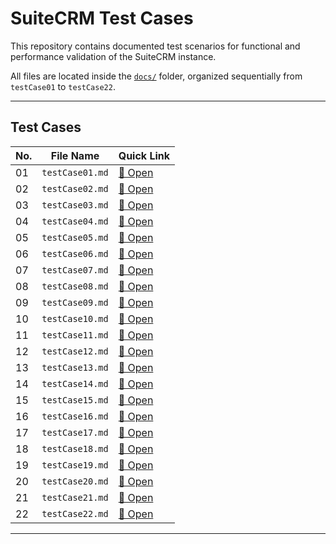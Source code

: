 # SuiteCRM Test Cases

This repository contains documented test scenarios for functional and performance validation of the SuiteCRM instance.

All files are located inside the [`docs/`](./docs) folder, organized sequentially from `testCase01` to `testCase22`.

---

## Test Cases

| No.  | File Name            | Quick Link                    |
|------|----------------------|-------------------------------|
| 01   | `testCase01.md`      | [🔗 Open](./docs/testCase01.md) |
| 02   | `testCase02.md`      | [🔗 Open](./docs/testCase02.md) |
| 03   | `testCase03.md`      | [🔗 Open](./docs/testCase03.md) |
| 04   | `testCase04.md`      | [🔗 Open](./docs/testCase04.md) |
| 05   | `testCase05.md`      | [🔗 Open](./docs/testCase05.md) |
| 06   | `testCase06.md`      | [🔗 Open](./docs/testCase06.md) |
| 07   | `testCase07.md`      | [🔗 Open](./docs/testCase07.md) |
| 08   | `testCase08.md`      | [🔗 Open](./docs/testCase08.md) |
| 09   | `testCase09.md`      | [🔗 Open](./docs/testCase09.md) |
| 10   | `testCase10.md`      | [🔗 Open](./docs/testCase10.md) |
| 11   | `testCase11.md`      | [🔗 Open](./docs/testCase11.md) |
| 12   | `testCase12.md`      | [🔗 Open](./docs/testCase12.md) |
| 13   | `testCase13.md`      | [🔗 Open](./docs/testCase13.md) |
| 14   | `testCase14.md`      | [🔗 Open](./docs/testCase14.md) |
| 15   | `testCase15.md`      | [🔗 Open](./docs/testCase15.md) |
| 16   | `testCase16.md`      | [🔗 Open](./docs/testCase16.md) |
| 17   | `testCase17.md`      | [🔗 Open](./docs/testCase17.md) |
| 18   | `testCase18.md`      | [🔗 Open](./docs/testCase18.md) |
| 19   | `testCase19.md`      | [🔗 Open](./docs/testCase19.md) |
| 20   | `testCase20.md`      | [🔗 Open](./docs/testCase20.md) |
| 21   | `testCase21.md`      | [🔗 Open](./docs/testCase21.md) |
| 22   | `testCase22.md`      | [🔗 Open](./docs/testCase22.md) |

---
